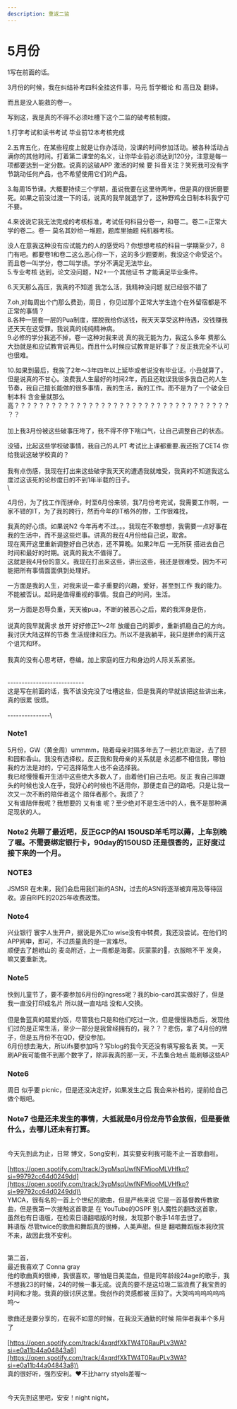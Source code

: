 ```yaml
---
description: 重返二监
---
```


# 5月份

1写在前面的话。

3月份的时候，我在纠结补考四科全挂这件事，马元 哲学概论 和 高日及 翻译。

而且是没人能救的卷一。

写到这，我是真的不得不必须吐槽下这个二监的破考核制度。

1.打字考试和读书考试 毕业前12本考核完成

2.五育五化，在某些程度上就是让你办活动，没课的时间参加活动。被各种活动占满你的其他时间。打着第二课堂的名义，让你毕业前必须达到120分，注意是每一项都要达到一定分数。说真的这破APP 激活的时候 要 抖音关注？笑死我可没有字节跳动任何产品，也不希望使用它们的产品。

3.每周15节课。大概要持续三个学期，虽说我要在这里待两年，但是真的很折磨要死。如果之前没过渡一下的话，说真的我早就退学了，这种野鸡全日制本科我宁可不要。

4.来说说它我无法完成的考核标准，考试任何科目分卷一，和卷二。卷二=正常大学的卷二。卷一 莫名其妙给一堆题，题库里抽题 纯机器考核。

没人在意我这种没有应试能力的人的感受吗？你想想考核的科目一学期至少7，8门有吧。都要卷1和卷二这么恶心你一下，这的多少题要刷，我没这个命受这个。而且卷一叫学分，卷二叫学绩。学分不满足无法毕业。\
5.专业考核 达到，论文没问题，N2+一个其他证书 才能满足毕业条件。

6.天天那么高压，我真的不知道 我怎么活，我精神没问题 就已经很不错了

7.oh,对每周出个门那么费劲，周日 ，你见过那个正常大学生连个在外留宿都是不正常的事情？\
8.各种一层套一层的Pua制度，摆脱我给你送钱，我天天享受这种待遇，没钱赚我还天天在这受罪。我说真的纯纯精神病。\
9.必修的学分我逃不掉，卷一这种对我来说 真的我无能为力，我这么多年 费那么大劲就是和应试教育说再见。而且什么时候应试教育是好事了？反正我完全不认可也很难。

10.如果到最后，我挨了2年～3年四年以上延毕或者说没有毕业证。小丑就算了，但是说真的不甘心。浪费我人生最好的时间2年，而且还耽误我很多我自己的人生节奏，我自己擅长能做的很多事情，我的生活，我的工作。而不是为了一个破全日制本科 含金量就那么高？？？？？？？？？？？？？？？？？？？？？？？？？？？？？？？？？？？？？\
\
加上我3月份被这些破事压垮了，我不得不停下喘口气，让自己调整自己的状态。

没错，比起这些学校破事情，我自己的JLPT 考试比上课都重要.我还抱了CET4 你给我说这破学校真的？\
\
我有点伤感，我现在打出来这些破字我天天的遭遇我就难受，我真的不知道我这么度过这该死的论秒度日的不到1年半载的日子。\
\


4月份，为了找工作而拼命，时至6月份来领，我7月份考完试，我需要工作啊，一家不错的IT，为了我的跨行，然而今年的IT格外的惨，工作很难找，

我真的好心烦。如果说N2 今年再考不过。。。我现在不敢想想，我需要一点好事在我的生活中，而不是这些烂事。讲真的我在4月份给自己说，取舍。\
现在离开这里重新调整好自己状态，还不算晚。如果2年后 一无所获 搭进去自己时间和最好的时期。说真的我太不值得了。\
这就是我4月份的意义。我现在打出来这些，讲出这些，我还是很难受。因为不可能把所有事情面面俱到处理好。



一方面是我的人生，对我来说一辈子重要的兴趣，爱好，甚至到工作 我的能力。不能被否认。起码是值得重视的事情。我自己的时间，生活。

另一方面是忍辱负重，天天被pua，不断的被恶心之后，累的我浑身是伤，\
\
说真的我早就需求 放开 好好修正1～2年 放缓自己的脚步，重新抓稳自己的方向。我讨厌大陆这样的节奏 生活规律和压力。所以不是我躺平，我只是拼命的离开这个诅咒和环。\
\
我真的没有心思考研，卷编。加上家庭的压力和身边的人际关系紧张。\
\
\
\---------------------------\
这是写在前面的话，我不该没完没了吐槽这些，但是我真的早就该把这些讲出来，真的很累 很烦。\
\
\---------------\


### Note1

5月份，GW（黄金周）ummmm，陪着母亲时隔多年去了一趟北京海淀，去了颐和园和香山。我没有选择权。反正我和我母亲的关系就是 永远都不相信我，哪怕我的方法是对的，宁可选择陌生人也不会选择我。\
我已经慢慢看开生活中这些绝大多数人了，由着他们自己去吧。反正 我自己摔跟头的时候也没人在乎，我好心的时候也不适用你，那便走自己的路吧。只是让我一次又一次不断的陪伴者这个 陪伴者那个。我烦了？\
又有谁陪伴我呢？我想要的 又有谁 呢？至少绝对不是生活中的人，我不是那种满足现状的人。

### Note2 先聊了最近吧，反正GCP的AI 150USD羊毛可以薅，上车别晚了喔。不需要绑定银行卡，90day的150USD 还是很香的，正好度过接下来的一个月。

### NOTE3

JSMSR 在未来，我们会启用我们新的ASN，过去的ASN将逐渐被弃用及等待回收。源自RIPE的2025年收费政策。

### Note4

兴业银行 寰宇人生开户，据说是外汇to wise没有中转费，我还没尝试。在他们的APP网申，即可，不过质量真的是一言难尽。\
顺便去了趟崂山的 麦岛附近，上一周都是海雾。灰蒙蒙的🌁，衣服晾不干 发臭，嘛又要重新洗。

### Note5

快到儿童节了，要不要参加6月份的ingress呢？我的bio-card其实做好了，但是我一直没打印成名片 所以就一直咕咕 没和人交换。\
\
但是鲁蓝真的超爱约饭，尽管我也只是和他们吃过一次，但是慢慢熟悉后，发现他们过的是正常生活，至少一部分是我曾经拥有的，我？？？悲伤，拿了4月份的牌子，但是五月份不在QD，便没参加。\
6月份想去海大，所以ifs要参加吗？写blog的我今天还没有填写报名表 笑。一天刷AP我可能做不到那个数字了，除非我真的那一天，不去集合地点 能刷够这些AP

### Note6

周日 似乎要 picnic，但是还没决定好，如果发生之后 我会来补档的，提前给自己做个眼吧。

### Note7  也是还未发生的事情，大抵就是6月份龙舟节会放假，但是要做什么，去哪儿还未有打算。

\
今天先到此为止，日常 博文，Song安利，其实要安利我可能不止一首歌曲啦。\
\
[https://open.spotify.com/track/3ypMsqUwfNFMiooMLVHfkp?si=99792cc64d0249dd](https://open.spotify.com/track/3ypMsqUwfNFMiooMLVHfkp?si=99792cc64d0249dd)\
\
YMCA，很有名的一首上个世纪的歌曲，但是严格来说 它是一首基督教传教歌曲，但是我第一次接触这首歌是 在 YouTube的OSPF 别人魔性的翻改这首歌，\
虽然也有日语版，在检索日语翻唱版的时候，发现那个歌手14年去世了。\
韩语版 尽管twice的歌曲和舞蹈真的很棒，人美声甜。但是 翻唱舞蹈版本我欣赏不来，故因此我不安利。

\
第二首，\
最近我喜欢了 Conna gray\
他的歌曲真的很棒，我很喜欢，哪怕是日美混血，但是同年龄段24age的歌手，我不想我23的时候，24的时候一事无成。说真的要不是这垃圾二监浪费了我宝贵的时间和才能。我真的很讨厌这里。我创作的灵感都被 压抑了。大哭呜呜呜呜呜呜呜～\
\
歌曲还是要分享的，在我不如意的时候，在我没天通勤的时候 陪伴者我半个多月了\
\
[https://open.spotify.com/track/4xqrdfXkTW4T0RauPLv3WA?si=e0a11b44a04843a8](https://open.spotify.com/track/4xqrdfXkTW4T0RauPLv3WA?si=e0a11b44a04843a8)\
\
真的很好听，强烈安利。♥️不比harry styels差喔～\
\
\
今天先到这里吧，安安！night night，
